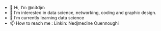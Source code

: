 - 👋 Hi, I’m @n3djm
- 👀 I’m interested in data science, networking, coding and graphic design.
- 🌱 I’m currently learning data science 
- 📫 How to reach me : Linkin: Nedjmedine Ouennoughi

<!---
n3djm/n3djm is a ✨ special ✨ repository because its `README.md` (this file) appears on your GitHub profile.
You can click the Preview link to take a look at your changes.
--->

